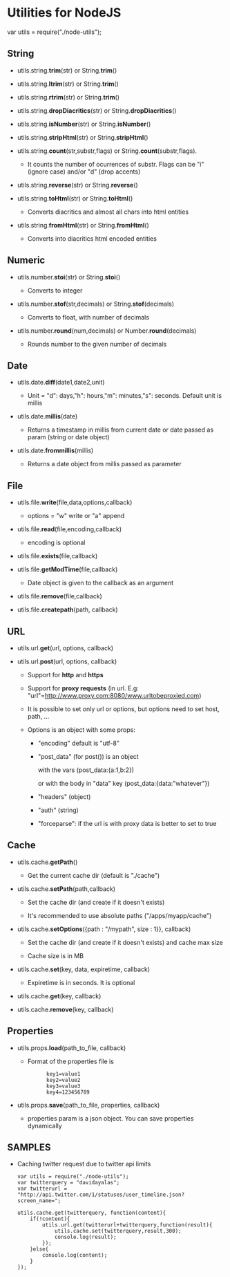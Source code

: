 Utilities for NodeJS
====================

var utils = require("./node-utils");

String
-------

-	utils.string.**trim**(str) or String.**trim**()

-	utils.string.**ltrim**(str) or String.**trim**()

-	utils.string.**rtrim**(str) or String.**trim**()

-	utils.string.**dropDiacritics**(str) or String.**dropDiacritics**()

-	utils.string.**isNumber**(str) or String.**isNumber**()

-	utils.string.**stripHtml**(str) or String.**stripHtml**()

-	utils.string.**count**(str,substr,flags) or String.**count**(substr,flags). 

	+	It counts the number of ocurrences of substr. Flags can be "i" (ignore case) and/or "d" (drop accents)<br />                                                                              
-	utils.string.**reverse**(str) or String.**reverse**()

-	utils.string.**toHtml**(str) or String.**toHtml**() 

	+	Converts diacritics and almost all chars into html entities<br />  

-	utils.string.**fromHtml**(str) or String.**fromHtml**() 

	+	Converts into diacritics html encoded entities

Numeric
--------

-	utils.number.**stoi**(str) or String.**stoi**()

	+	Converts to integer<br />  

-	utils.number.**stof**(str,decimals) or String.**stof**(decimals)

	+	Converts to float, with number of decimals<br />  

-	utils.number.**round**(num,decimals) or Number.**round**(decimals)

	+	Rounds number to the given number of decimals

Date
-----

-	utils.date.**diff**(date1,date2,unit) 

	+	Unit = "d": days,"h": hours,"m": minutes,"s": seconds. Default unit is millis<br />  

-	utils.date.**millis**(date) 

	+	Returns a timestamp in millis from current date or date passed as param (string or date object)<br />  

-	utils.date.**frommillis**(millis) 

	+	Returns a date object from millis passed as parameter


File
-----

-	utils.file.**write**(file,data,options,callback) 

	+	options = "w" write or "a" append<br />  

-	utils.file.**read**(file,encoding,callback) 

	+	encoding is optional<br />  

-	utils.file.**exists**(file,callback) 

-	utils.file.**getModTime**(file,callback)

	+	Date object is given to the callback as an argument<br />  

-	utils.file.**remove**(file,callback)

-	utils.file.**createpath**(path, callback)

URL
----

-	utils.url.**get**(url, options, callback) 

-	utils.url.**post**(url, options, callback) 

	*	Support for **http** and **https**
	*	Support for **proxy requests** (in url. E.g: "url"=http://www.proxy.com:8080/www.urltobeproxied.com)
	*	It is possible to set only url or options, but options need to set host, path, ...
	*	Options is an object with some props:

		+	"encoding" default is "utf-8"
		+	"post_data" (for post()) is an object 

			with the vars (post_data:{a:1,b:2})  

			or with the body in "data" key (post_data:{data:"whatever"})  

		+	"headers" (object)
		+	"auth" (string)
		+	"forceparse": if the url is with proxy data is better to set to true

Cache
------

-	utils.cache.**getPath**() 

	+	Get the current cache dir (default is "./cache")<br />  

-	utils.cache.**setPath**(path,callback)

	+	Set the cache dir (and create if it doesn't exists)
	
	+	It's recommended to use absolute paths ("/apps/myapp/cache")<br />  

-	utils.cache.**setOptions**({path : "/mypath", size : 1}}, callback)

	+	Set the cache dir (and create if it doesn't exists) and cache max size
	
	+	Cache size is in MB<br />  

-	utils.cache.**set**(key, data, expiretime, callback) 

	+	Expiretime is in seconds. It is optional<br />  

-	utils.cache.**get**(key, callback)

-	utils.cache.**remove**(key, callback)


Properties
----------

- utils.props.**load**(path_to_file, callback)
	
	+ Format of the properties file is 

				key1=value1
				key2=value2
				key3=value3
				key4=123456789

- utils.props.**save**(path_to_file, properties, callback)
	
	+ properties param is a json object. You can save properties dynamically


SAMPLES
--------

-	Caching twitter request due to twitter api limits 

		var utils = require("./node-utils");
		var twitterquery = "davidayalas";
		var twitterurl = "http://api.twitter.com/1/statuses/user_timeline.json?screen_name=";

		utils.cache.get(twitterquery, function(content){
			if(!content){
				utils.url.get(twitterurl+twitterquery,function(result){
					utils.cache.set(twitterquery,result,300);
					console.log(result);
				});
			}else{
				console.log(content);
			}
		});
